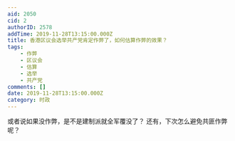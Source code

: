 ```yaml
---
aid: 2050
cid: 2
authorID: 2578
addTime: 2019-11-28T13:15:00.000Z
title: 香港区议会选举共产党肯定作弊了，如何估算作弊的效果？
tags:
    - 作弊
    - 区议会
    - 估算
    - 选举
    - 共产党
comments: []
date: 2019-11-28T13:15:00.000Z
category: 时政
---
```


或者说如果没作弊，是不是建制派就全军覆没了？ 还有，下次怎么避免共匪作弊呢？
